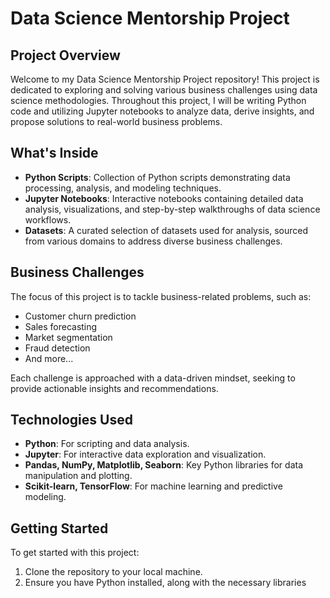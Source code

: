 # Data Science Mentorship Project

## Project Overview

Welcome to my Data Science Mentorship Project repository! This project is dedicated to exploring and solving various business challenges using data science methodologies. Throughout this project, I will be writing Python code and utilizing Jupyter notebooks to analyze data, derive insights, and propose solutions to real-world business problems.

## What's Inside

- **Python Scripts**: Collection of Python scripts demonstrating data processing, analysis, and modeling techniques.
- **Jupyter Notebooks**: Interactive notebooks containing detailed data analysis, visualizations, and step-by-step walkthroughs of data science workflows.
- **Datasets**: A curated selection of datasets used for analysis, sourced from various domains to address diverse business challenges.

## Business Challenges

The focus of this project is to tackle business-related problems, such as:
- Customer churn prediction
- Sales forecasting
- Market segmentation
- Fraud detection
- And more...

Each challenge is approached with a data-driven mindset, seeking to provide actionable insights and recommendations.

## Technologies Used

- **Python**: For scripting and data analysis.
- **Jupyter**: For interactive data exploration and visualization.
- **Pandas, NumPy, Matplotlib, Seaborn**: Key Python libraries for data manipulation and plotting.
- **Scikit-learn, TensorFlow**: For machine learning and predictive modeling.

## Getting Started

To get started with this project:
1. Clone the repository to your local machine.
2. Ensure you have Python installed, along with the necessary libraries
